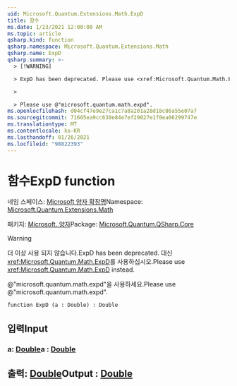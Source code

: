 ```yaml
---
uid: Microsoft.Quantum.Extensions.Math.ExpD
title: 함수
ms.date: 1/23/2021 12:00:00 AM
ms.topic: article
qsharp.kind: function
qsharp.namespace: Microsoft.Quantum.Extensions.Math
qsharp.name: ExpD
qsharp.summary: >-
  > [!WARNING]

  > ExpD has been deprecated. Please use <xref:Microsoft.Quantum.Math.ExpD> instead.

  >

  > Please use @"microsoft.quantum.math.expd".
ms.openlocfilehash: d04cf47e9e27ca1c7a8a201a28d18c86a55e07a7
ms.sourcegitcommit: 71605ea9cc630e84e7ef29027e1f0ea06299747e
ms.translationtype: MT
ms.contentlocale: ko-KR
ms.lasthandoff: 01/26/2021
ms.locfileid: "98822393"
---
```

# <a name="expd-function"></a><span data-ttu-id="1f20f-102">함수</span><span class="sxs-lookup"><span data-stu-id="1f20f-102">ExpD function</span></span>

<span data-ttu-id="1f20f-103">네임 스페이스: [Microsoft 양자 확장명](xref:Microsoft.Quantum.Extensions.Math)</span><span class="sxs-lookup"><span data-stu-id="1f20f-103">Namespace: [Microsoft.Quantum.Extensions.Math](xref:Microsoft.Quantum.Extensions.Math)</span></span>

<span data-ttu-id="1f20f-104">패키지: [Microsoft. 양자](https://nuget.org/packages/Microsoft.Quantum.QSharp.Core)</span><span class="sxs-lookup"><span data-stu-id="1f20f-104">Package: [Microsoft.Quantum.QSharp.Core](https://nuget.org/packages/Microsoft.Quantum.QSharp.Core)</span></span>


> [!WARNING]
> <span data-ttu-id="1f20f-105">더 이상 사용 되지 않습니다.</span><span class="sxs-lookup"><span data-stu-id="1f20f-105">ExpD has been deprecated.</span></span> <span data-ttu-id="1f20f-106">대신 <xref:Microsoft.Quantum.Math.ExpD>를 사용하십시오.</span><span class="sxs-lookup"><span data-stu-id="1f20f-106">Please use <xref:Microsoft.Quantum.Math.ExpD> instead.</span></span>
>
> <span data-ttu-id="1f20f-107">@"microsoft.quantum.math.expd"을 사용하세요.</span><span class="sxs-lookup"><span data-stu-id="1f20f-107">Please use @"microsoft.quantum.math.expd".</span></span>



```qsharp
function ExpD (a : Double) : Double
```


## <a name="input"></a><span data-ttu-id="1f20f-108">입력</span><span class="sxs-lookup"><span data-stu-id="1f20f-108">Input</span></span>

### <a name="a--double"></a><span data-ttu-id="1f20f-109">a: [Double](xref:microsoft.quantum.lang-ref.double)</span><span class="sxs-lookup"><span data-stu-id="1f20f-109">a : [Double](xref:microsoft.quantum.lang-ref.double)</span></span>





## <a name="output--double"></a><span data-ttu-id="1f20f-110">출력: [Double](xref:microsoft.quantum.lang-ref.double)</span><span class="sxs-lookup"><span data-stu-id="1f20f-110">Output : [Double](xref:microsoft.quantum.lang-ref.double)</span></span>

